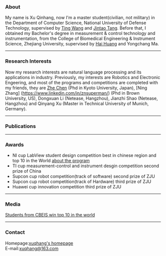 ### About

My name is Xu Qinhang, now I'm a master student(civilian, not military) in the Department of Computer Science, National University of Defense Technology, supervised by [Ting Wang](http://www.icourses.cn/web/sword/portal/teacherDetails?userId=ff80808140ce83a70140cfb499a4008d) and [Jintao Tang](http://www.icourses.cn/web/sword/portal/teacherDetails?userId=ff80808140dacae90140e17cdef804e3). Before that, I obtained my Bachelor's degree in measurement & control technology and instrumentation, from the College of Biomedical Engineering & Instrument Science, Zhejiang University, supervised by [Hai Huang](http://www.cbeis.zju.edu.cn/_redirect?siteId=448&columnId=23703&articleId=902183) and Yongchang Ma.

***
### Research Interests
Now my research interests are natural language processing and its applications in industry. 
Previously, my interests are Robotics and Electronic Engeering, and most of the programs and competitions are completed with my friends, they are [Zhe Chen](https://vision.ist.i.kyoto-u.ac.jp/people/) (Phd in Kyoto University, Japan), [Ning Zhang] (https://www.linkedin.com/in/znsuperman/) (Phd in Brown University, US), Dongxuan Li (Netease, Hangzhou), Jianzhi Shao (Netease, Hangzhou) and Qinyang Xu (Master in Technical University of Munich, Germany).

***
### Publications

***
### Awards
* NI cup LabView student design competition best in chinese region and top 10 in the World [about the program](https://forums.ni.com/t5/General-Academic-Projects/The-bionic-mechanical-arm-system-based-on-Kinect-and-LABVIEW/ta-p/3518917?profile.language=en)
* TI cup measurement-control and instrument desgin competition second prize of China   
* Supcon cup robot competition(track of software) second prize of ZJU  
* Supcon cup robot competition(track of Hardware) third prize of ZJU  
* Huawei cup innovation competition third prize of ZJU  
 
***
### Media
[Students from CBEIS win top 10 in the world](http://www.news.zju.edu.cn/2014/0929/c24346a63619/page.htm)

***
### Contact
Homepage:[xuqhang's homepage](https://xuqhang.github.io)  
E-mail:xuqhang@163.com



